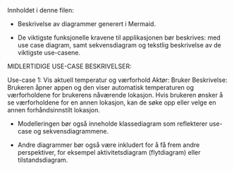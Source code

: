 Innholdet i denne filen:
- Beskrivelse av diagrammer generert i Mermaid.

- De viktigste funksjonelle kravene til applikasjonen bør beskrives:
  med use case diagram, samt sekvensdiagram og tekstlig beskrivelse av de viktigste use-casene.

MIDLERTIDIGE USE-CASE BESKRIVELSER:

Use-case 1: Vis aktuell temperatur og værforhold 
Aktør: Bruker 
Beskrivelse: 
Brukeren åpner appen og den viser automatisk temperaturen og værforholdene for brukerens nåværende lokasjon. 
Hvis brukeren ønsker å se værforholdene for en annen lokasjon, kan de søke opp eller velge en annen forhåndsinnstilt lokasjon.




 





- Modelleringen bør også inneholde klassediagram som reflekterer use-case og sekvensdiagrammene.

- Andre diagrammer bør også være inkludert for å få frem andre perspektiver, 
  for eksempel aktivitetsdiagram (flytdiagram) eller tilstandsdiagram.